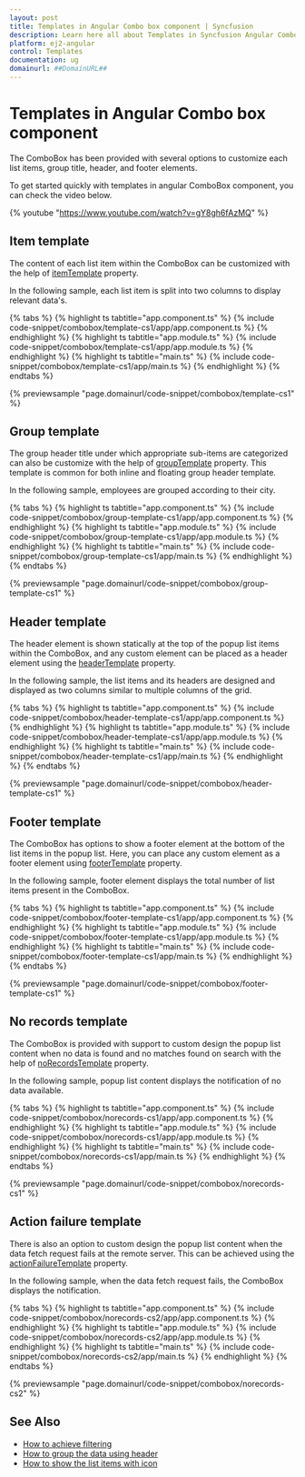 ```yaml
---
layout: post
title: Templates in Angular Combo box component | Syncfusion
description: Learn here all about Templates in Syncfusion Angular Combo box component of Syncfusion Essential JS 2 and more.
platform: ej2-angular
control: Templates 
documentation: ug
domainurl: ##DomainURL##
---
```


# Templates in Angular Combo box component

The ComboBox has been provided with several options to customize each list items, group title,
header, and footer elements.

To get started quickly with templates in angular ComboBox component, you can check the video below.

{% youtube "https://www.youtube.com/watch?v=gY8gh6fAzMQ" %}

## Item template

The content of each list item within the ComboBox can be customized with the
help of [itemTemplate](https://ej2.syncfusion.com/angular/documentation/api/combo-box/#itemtemplate)
 property.

In the following sample, each list item is split into two columns to display relevant data's.

{% tabs %}
{% highlight ts tabtitle="app.component.ts" %}
{% include code-snippet/combobox/template-cs1/app/app.component.ts %}
{% endhighlight %}
{% highlight ts tabtitle="app.module.ts" %}
{% include code-snippet/combobox/template-cs1/app/app.module.ts %}
{% endhighlight %}
{% highlight ts tabtitle="main.ts" %}
{% include code-snippet/combobox/template-cs1/app/main.ts %}
{% endhighlight %}
{% endtabs %}
  
{% previewsample "page.domainurl/code-snippet/combobox/template-cs1" %}

## Group template

The group header title under which appropriate sub-items are categorized can also be
customize with the help of
[groupTemplate](https://ej2.syncfusion.com/angular/documentation/api/combo-box/#grouptemplate) property.
This template is common for both inline and floating group header template.

In the following sample, employees are grouped according to their city.

{% tabs %}
{% highlight ts tabtitle="app.component.ts" %}
{% include code-snippet/combobox/group-template-cs1/app/app.component.ts %}
{% endhighlight %}
{% highlight ts tabtitle="app.module.ts" %}
{% include code-snippet/combobox/group-template-cs1/app/app.module.ts %}
{% endhighlight %}
{% highlight ts tabtitle="main.ts" %}
{% include code-snippet/combobox/group-template-cs1/app/main.ts %}
{% endhighlight %}
{% endtabs %}
  
{% previewsample "page.domainurl/code-snippet/combobox/group-template-cs1" %}

## Header template

The header element is shown statically at the top of the popup list items within the
ComboBox, and any custom element can be placed as a header element using the
[headerTemplate](https://ej2.syncfusion.com/angular/documentation/api/combo-box/#headertemplate) property.

In the following sample, the list items and its headers are designed and displayed as two columns
similar to multiple columns of the grid.

{% tabs %}
{% highlight ts tabtitle="app.component.ts" %}
{% include code-snippet/combobox/header-template-cs1/app/app.component.ts %}
{% endhighlight %}
{% highlight ts tabtitle="app.module.ts" %}
{% include code-snippet/combobox/header-template-cs1/app/app.module.ts %}
{% endhighlight %}
{% highlight ts tabtitle="main.ts" %}
{% include code-snippet/combobox/header-template-cs1/app/main.ts %}
{% endhighlight %}
{% endtabs %}
  
{% previewsample "page.domainurl/code-snippet/combobox/header-template-cs1" %}

## Footer template

The ComboBox has options to show a footer element at the bottom of the list items in the popup list.
Here, you can place any custom element as a footer element using
[footerTemplate](https://ej2.syncfusion.com/angular/documentation/api/combo-box/#footertemplate) property.

In the following sample, footer element displays the total number of list items present in the ComboBox.

{% tabs %}
{% highlight ts tabtitle="app.component.ts" %}
{% include code-snippet/combobox/footer-template-cs1/app/app.component.ts %}
{% endhighlight %}
{% highlight ts tabtitle="app.module.ts" %}
{% include code-snippet/combobox/footer-template-cs1/app/app.module.ts %}
{% endhighlight %}
{% highlight ts tabtitle="main.ts" %}
{% include code-snippet/combobox/footer-template-cs1/app/main.ts %}
{% endhighlight %}
{% endtabs %}
  
{% previewsample "page.domainurl/code-snippet/combobox/footer-template-cs1" %}

## No records template

The ComboBox is provided with support to custom design the popup list content when no data is found
and no matches found on search with the help of
[noRecordsTemplate](https://ej2.syncfusion.com/angular/documentation/api/combo-box/#norecordstemplate) property.

In the following sample, popup list content displays the notification of no data available.

{% tabs %}
{% highlight ts tabtitle="app.component.ts" %}
{% include code-snippet/combobox/norecords-cs1/app/app.component.ts %}
{% endhighlight %}
{% highlight ts tabtitle="app.module.ts" %}
{% include code-snippet/combobox/norecords-cs1/app/app.module.ts %}
{% endhighlight %}
{% highlight ts tabtitle="main.ts" %}
{% include code-snippet/combobox/norecords-cs1/app/main.ts %}
{% endhighlight %}
{% endtabs %}
  
{% previewsample "page.domainurl/code-snippet/combobox/norecords-cs1" %}

## Action failure template

There is also an option to custom design the popup list content when the data fetch request
fails at the remote server. This can be achieved using the
[actionFailureTemplate](https://ej2.syncfusion.com/angular/documentation/api/combo-box/#actionfailuretemplate) property.

In the following sample, when the data fetch request fails, the ComboBox displays the notification.

{% tabs %}
{% highlight ts tabtitle="app.component.ts" %}
{% include code-snippet/combobox/norecords-cs2/app/app.component.ts %}
{% endhighlight %}
{% highlight ts tabtitle="app.module.ts" %}
{% include code-snippet/combobox/norecords-cs2/app/app.module.ts %}
{% endhighlight %}
{% highlight ts tabtitle="main.ts" %}
{% include code-snippet/combobox/norecords-cs2/app/main.ts %}
{% endhighlight %}
{% endtabs %}
  
{% previewsample "page.domainurl/code-snippet/combobox/norecords-cs2" %}

## See Also

* [How to achieve filtering](./filtering/)
* [How to group the data using header](./grouping/)
* [How to show the list items with icon](./how-to/icons-support/)